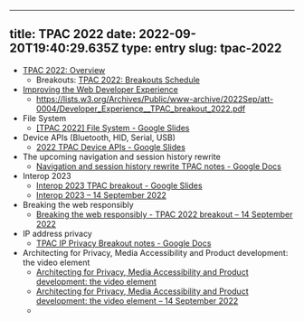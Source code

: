 
---
title: TPAC 2022 
date: 2022-09-20T19:40:29.635Z
type: entry
slug: tpac-2022
---
* [TPAC 2022: Overview](https://www.w3.org/2022/09/TPAC/)
  * Breakouts: [TPAC 2022: Breakouts Schedule](https://www.w3.org/2022/09/TPAC/breakouts.html)
* [Improving the Web Developer Experience](https://www.w3.org/events/meetings/cf75fe88-4de5-4700-82be-63359d49760d)
  * https://lists.w3.org/Archives/Public/www-archive/2022Sep/att-0004/Developer_Experience__TPAC_breakout_2022.pdf
* File System
  * [[TPAC 2022] File System - Google Slides](https://docs.google.com/presentation/d/12jqBnFuTxnTCrmKsUIZJxQyxAsf0yc6Uz7nKF15JzPw/edit?usp=sharing&resourcekey=0-3xJaumMcgsko818iftYRcA)
* Device APIs (Bluetooth, HID, Serial, USB)
  * [2022 TPAC Device APIs - Google Slides](http://goo.gle/tpac2022-device-apis)
* The upcoming navigation and session history rewrite
  * [Navigation and session history rewrite TPAC notes - Google Docs](https://docs.google.com/document/d/1YDjzk61Y_zMw_GNnAcmDiK5J2CZn9th3b0KPYfQP8Xw/edit)
* Interop 2023
  * [Interop 2023 TPAC breakout - Google Slides](https://docs.google.com/presentation/d/1f3Z7KA1ztauPxUH4HV5vr8Qt4EC1q2kAe2DTnW2rA00/edit?usp=sharing&resourcekey=0-V0dL1h_XfEp1-NX06xCXpg)
  * [Interop 2023 – 14 September 2022](https://www.w3.org/2022/09/14-interop-minutes.html)
* Breaking the web responsibly
  * [Breaking the web responsibly  - TPAC 2022 breakout – 14 September 2022](https://www.w3.org/2022/09/14-ua-impactful-changes-minutes.html)
* IP address privacy
  * [TPAC IP Privacy Breakout notes - Google Docs](https://docs.google.com/document/d/12Mc5VESkiE_pWk9eU1_W-Px7a7Ii1_bAh_2k-KzvxjA/edit)
* Architecting for Privacy, Media Accessibility and Product development: the video element
  * [Architecting for Privacy, Media Accessibility and Product development: the video element](https://www.w3.org/2022/Talks/TPAC/breakout-sessions/private-a11y/private_a11y_breakout.html)
  * [Architecting for Privacy, Media Accessibility and Product development: the video element – 14 September 2022](https://www.w3.org/2022/09/14-private-a11y-minutes.html)
  * 

